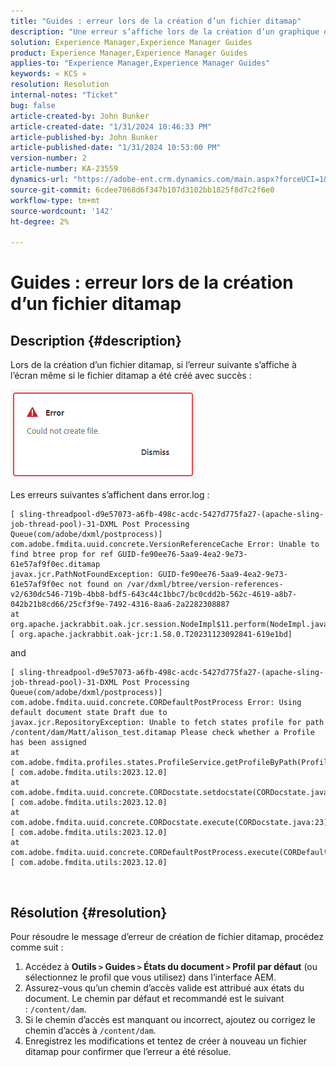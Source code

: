 ```yaml
---
title: "Guides : erreur lors de la création d’un fichier ditamap"
description: "Une erreur s’affiche lors de la création d’un graphique de guides si le profil des états du document ne contient pas de valeur pour le chemin d’accès attribué."
solution: Experience Manager,Experience Manager Guides
product: Experience Manager,Experience Manager Guides
applies-to: "Experience Manager,Experience Manager Guides"
keywords: « KCS »
resolution: Resolution
internal-notes: "Ticket"
bug: false
article-created-by: John Bunker
article-created-date: "1/31/2024 10:46:33 PM"
article-published-by: John Bunker
article-published-date: "1/31/2024 10:53:00 PM"
version-number: 2
article-number: KA-23559
dynamics-url: "https://adobe-ent.crm.dynamics.com/main.aspx?forceUCI=1&pagetype=entityrecord&etn=knowledgearticle&id=43df6193-8ac0-ee11-9079-6045bd006268"
source-git-commit: 6cdee7068d6f347b107d3102bb1825f8d7c2f6e0
workflow-type: tm+mt
source-wordcount: '142'
ht-degree: 2%

---
```


# Guides : erreur lors de la création d’un fichier ditamap

## Description {#description}


Lors de la création d’un fichier ditamap, si l’erreur suivante s’affiche à l’écran même si le fichier ditamap a été créé avec succès :

![](assets/___44df6193-8ac0-ee11-9079-6045bd006268___.png)



Les erreurs suivantes s’affichent dans error.log :




```
[ sling-threadpool-d9e57073-a6fb-498c-acdc-5427d775fa27-(apache-sling-job-thread-pool)-31-DXML Post Processing Queue(com/adobe/dxml/postprocess)]  com.adobe.fmdita.uuid.concrete.VersionReferenceCache Error: Unable to find btree prop for ref GUID-fe90ee76-5aa9-4ea2-9e73-61e57af9f0ec.ditamap
javax.jcr.PathNotFoundException: GUID-fe90ee76-5aa9-4ea2-9e73-61e57af9f0ec not found on /var/dxml/btree/version-references-v2/630dc546-719b-4bb8-bdf5-643c44c1bbc7/bc0cdd2b-562c-4619-a8b7-042b21b8cd66/25cf3f9e-7492-4316-8aa6-2a2282308887
at org.apache.jackrabbit.oak.jcr.session.NodeImpl$11.perform(NodeImpl.java:671) [ org.apache.jackrabbit.oak-jcr:1.58.0.T20231123092841-619e1bd]
```


and




```
[ sling-threadpool-d9e57073-a6fb-498c-acdc-5427d775fa27-(apache-sling-job-thread-pool)-31-DXML Post Processing Queue(com/adobe/dxml/postprocess)]  com.adobe.fmdita.uuid.concrete.CORDefaultPostProcess Error: Using default document state Draft due to
javax.jcr.RepositoryException: Unable to fetch states profile for path /content/dam/Matt/alison_test.ditamap Please check whether a Profile has been assigned
at com.adobe.fmdita.profiles.states.ProfileService.getProfileByPath(ProfileService.java:96) [ com.adobe.fmdita.utils:2023.12.0] 
at com.adobe.fmdita.uuid.concrete.CORDocstate.setdocstate(CORDocstate.java:37) [ com.adobe.fmdita.utils:2023.12.0] 
at com.adobe.fmdita.uuid.concrete.CORDocstate.execute(CORDocstate.java:23) [ com.adobe.fmdita.utils:2023.12.0] 
at com.adobe.fmdita.uuid.concrete.CORDefaultPostProcess.execute(CORDefaultPostProcess.java:1) [ com.adobe.fmdita.utils:2023.12.0]
```

` `



## Résolution {#resolution}


Pour résoudre le message d’erreur de création de fichier ditamap, procédez comme suit :

1. Accédez à <b>Outils `>`  Guides `>`  États du document</b><b> `>`  Profil par défaut</b> (ou sélectionnez le profil que vous utilisez) dans l’interface AEM.
2. Assurez-vous qu’un chemin d’accès valide est attribué aux états du document. Le chemin par défaut et recommandé est le suivant : `/content/dam`.
3. Si le chemin d’accès est manquant ou incorrect, ajoutez ou corrigez le chemin d’accès à `/content/dam`.
4. Enregistrez les modifications et tentez de créer à nouveau un fichier ditamap pour confirmer que l’erreur a été résolue.

